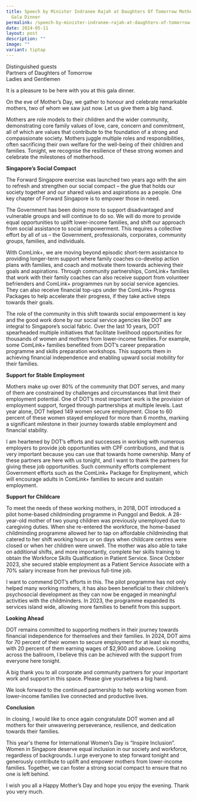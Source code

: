 ```yaml
---
title: Speech by Minister Indranee Rajah at Daughters Of Tomorrow Mother's Day
  Gala Dinner
permalink: /speech-by-minister-indranee-rajah-at-daughters-of-tomorrow-mother-s-day-gala-dinner/
date: 2024-05-11
layout: post
description: ""
image: ""
variant: tiptap
---
```

<p>Distinguished guests
<br>Partners of Daughters of Tomorrow
<br>Ladies and Gentlemen</p>
<p>It is a pleasure to be here with you at this gala dinner.</p>
<p>On the eve of Mother’s Day, we gather to honour and celebrate remarkable
mothers, two of whom we saw just now. Let us give them a big hand.</p>
<p>Mothers are role models to their children and the wider community, demonstrating
core family values of love, care, concern and commitment, all of which
are values that contribute to the foundation of a strong and compassionate
society. Mothers juggle multiple roles and responsibilities, often sacrificing
their own welfare for the well-being of their children and families. Tonight,
we recognise the resilience of these strong women and celebrate the milestones
of motherhood.</p>
<p><strong>Singapore’s Social Compact</strong>
</p>
<p>The Forward Singapore exercise was launched two years ago with the aim
to refresh and strengthen our social compact – the glue that holds our
society together and our shared values and aspirations as a people. One
key chapter of Forward Singapore is to empower those in need.</p>
<p>The Government has been doing more to support disadvantaged and vulnerable
groups and will continue to do so. We will do more to provide equal opportunities
to uplift lower-income families, and shift our approach from social assistance
to social empowerment. This requires a collective effort by all of us –
the Government, professionals, corporates, community groups, families,
and individuals.</p>
<p>With ComLink+, we are moving beyond episodic short-term assistance to
providing longer-term support where family coaches co-develop action plans
with families, and coach and motivate them towards achieving their goals
and aspirations. Through community partnerships, ComLink+ families that
work with their family coaches can also receive support from volunteer
befrienders and ComLink+ programmes run by social service agencies. They
can also receive financial top-ups under the ComLink+ Progress Packages
to help accelerate their progress, if they take active steps towards their
goals.</p>
<p>The role of the community in this shift towards social empowerment is
key and the good work done by our social service agencies like DOT are
integral to Singapore’s social fabric. Over the last 10 years, DOT spearheaded
multiple initiatives that facilitate livelihood opportunities for thousands
of women and mothers from lower-income families. For example, some ComLink+
families benefited from DOT’s career preparation programme and skills preparation
workshops. This supports them in achieving financial independence and enabling
upward social mobility for their families.</p>
<p><strong>Support for Stable Employment</strong>
</p>
<p>Mothers make up over 80% of the community that DOT serves, and many of
them are constrained by challenges and circumstances that limit their employment
potential. One of DOT’s most important work is the provision of employment
support, forged through partnerships at multiple levels. Last year alone,
DOT helped 149 women secure employment. Close to 60 percent of these women
stayed employed for more than 6 months, marking a significant milestone
in their journey towards stable employment and financial stability.</p>
<p>I am heartened by DOT’s efforts and successes in working with numerous
employers to provide job opportunities with CPF contributions, and that
is very important because you can use that towards home ownership. Many
of these partners are here with us tonight, and I want to thank the partners
for giving these job opportunities. Such community efforts complement Government
efforts such as the ComLink+ Package for Employment, which will encourage
adults in ComLink+ families to secure and sustain employment. &nbsp;</p>
<p></p>
<p><strong>Support for Childcare</strong>
</p>
<p>To meet the needs of these working mothers, in 2018, DOT introduced a
pilot home-based childminding programme in Punggol and Bedok. A 28-year-old
mother of two young children was previously unemployed due to caregiving
duties. When she re-entered the workforce, the home-based childminding
programme allowed her to tap on affordable childminding that catered to
her shift working hours or on days when childcare centres were closed or
when her children were unwell. The mother was also able to take on additional
shifts, and more importantly, complete her skills training to obtain the
Workforce Skills Qualification in Patient Service. Since October 2023,
she secured stable employment as a Patient Service Associate with a 70%
salary increase from her previous full-time job.</p>
<p>I want to commend DOT’s efforts in this. The pilot programme has not only
helped many working mothers, it has also been beneficial to their children’s
psychosocial development as they can now be engaged in meaningful activities
with the childminders. In 2023, the programme expanded its services island
wide, allowing more families to benefit from this support.</p>
<p></p>
<p><strong>Looking Ahead</strong>
</p>
<p>DOT remains committed to supporting mothers in their journey towards financial
independence for themselves and their families. In 2024, DOT aims for 70
percent of their women to secure employment for at least six months, with
20 percent of them earning wages of $2,900 and above. Looking across the
ballroom, I believe this can be achieved with the support from everyone
here tonight.</p>
<p>A big thank you to all corporate and community partners for your important
work and support in this space. Please give yourselves a big hand.</p>
<p>We look forward to the continued partnership to help working women from
lower-income families live connected and productive lives.</p>
<p></p>
<p><strong>Conclusion</strong>
</p>
<p>In closing, I would like to once again congratulate DOT women and all
mothers for their unwavering perseverance, resilience, and dedication towards
their families.</p>
<p>This year's theme for International Women’s Day is “Inspire Inclusion”.
Women in Singapore deserve equal inclusion in our society and workforce,
regardless of backgrounds. I urge everyone to step forward tonight and
generously contribute to uplift and empower mothers from lower-income families.
Together, we can foster a strong social compact to ensure that no one is
left behind.</p>
<p>I wish you all a Happy Mother’s Day and hope you enjoy the evening. Thank
you very much.</p>
<p><em>&nbsp;</em>
</p>